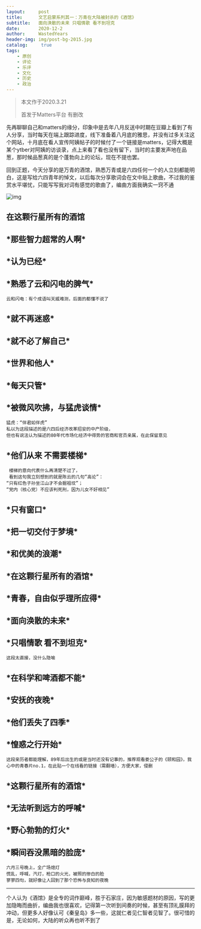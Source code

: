 ```yaml
---
layout:     post
title:      文艺启蒙系列其一：万青在大陆被封杀的《酒馆》
subtitle:   面向涣散的未来 只唱情歌 看不到坦克
date:       2020-12-2
author:     WastedYears
header-img: img/post-bg-2015.jpg
catalog: 	 true
tags:
    - 原创
    - 评论
    - 乐评
    - 文化
    - 历史
    - 政治
---
```


>  本文作于2020.3.21 
>
>  首发于Matters平台  有删改

先再聊聊自己和matters的缘分，印象中是去年八月反送中时期在豆瓣上看到了有人分享，当时每天在端上跟踪进度，线下准备着八月底的雅思，并没有过多关注这个网站，十月底在看人宣传阿姨帖子的时候付了一个链接是matters，记得大概是某个ytber对阿姨的访谈录，点上来看了看也没有留下，当时的主要发声地在品葱，那时候品葱真的是个蓬勃向上的论坛，现在不提也罢。

回到正题，今天分享的是万青的酒馆，熟悉万青或是六四任何一个的人立刻都能明白，这是写给六四青年的悼文，以后每次分享歌词会在文中贴上歌曲，不过我的鉴赏水平堪忧，只能写写我对词有感觉的歌曲了，编曲方面我确实一窍不通



![img](https://assets.matters.news/embed/bef9c5a8-7e95-4d4e-a7fe-99c93c77b740.jpeg)





## **在这颗行星所有的酒馆**



## ***那些智力超常的人啊\***

## ***认为已经\***

## ***熟悉了云和闪电的脾气\***

```
云和闪电：有个成语叫天威难测，后面的都懂不说了
```

## ***就不再迷惑\***

## ***就不必了解自己\***

## ***世界和他人\***

## ***每天只管\***

## ***被微风吹拂，与猛虎谈情\***

```
猛虎：“伴君如伴虎”
私以为这段描述的是六四后经济改革招安的中产阶级，
但也有说法认为描述的80年代市场化经济中得势的官商和官员亲属，在此保留意见
```



## ***他们从来 不需要楼梯\***

```
 楼梯的意向代表什么再清楚不过了，
 看到这句我立刻想到的就是陈云的几句“高论”：
“只有红色子孙坐江山才不会掘祖坟”；
“党内（核心党）不应该判死刑，因为儿女不好相见”
```

## ***只有窗口\***

## ***把一切交付于梦境\***

## ***和优美的浪潮\***

## ***在这颗行星所有的酒馆\***

## ***青春，自由似乎理所应得\***

## ***面向涣散的未来\***

## ***只唱情歌 看不到坦克\***

```
这段太直接，没什么隐喻
```

 

## ***在科学和啤酒都不能\***

## ***安抚的夜晚\***

## ***他们丢失了四季\***

## ***惶惑之行开始\***

```
这段亲历者都能理解，89年后出生的或是当时还没有记事的，推荐观看娄公子的《颐和园》，我心中的青春片no.1，在此贴一个在线看的链接（需翻墙），方便大家，侵删
```



## ***这颗行星所有的酒馆\***

## ***无法听到远方的呼喊\***

## ***野心勃勃的灯火\***

## ***瞬间吞没黑暗的脸庞\***

```
六月三号晚上，全广场熄灯
慌乱，呼喊，汽灯，枪口的火光，被照的惨白的脸
寥寥四句，就好像让人回到了那个恐怖与良知的夜晚
```



------

个人认为《酒馆》是全专的词作巅峰，胜于石家庄，因为敏感题材的原因，写的更加隐晦而曲折，编曲我也很喜欢，记得第一次听到间奏的时候，甚至有顶礼膜拜的冲动，但更多人好像认可《秦皇岛》多一些，这就仁者见仁智者见智了。很可惜的是，无论如何，大陆的听众再也听不到了